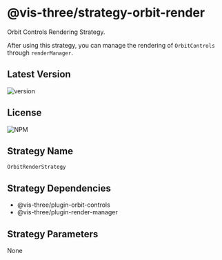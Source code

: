 # @vis-three/strategy-orbit-render

Orbit Controls Rendering Strategy.

After using this strategy, you can manage the rendering of `OrbitControls` through `renderManager`.

## Latest Version

<img alt="version" src="https://img.shields.io/npm/v/@vis-three/strategy-orbit-render">

## License

<img alt="NPM" src="https://img.shields.io/npm/l/@vis-three/strategy-orbit-render?color=blue">

## Strategy Name

`OrbitRenderStrategy`

## Strategy Dependencies

- @vis-three/plugin-orbit-controls
- @vis-three/plugin-render-manager

## Strategy Parameters

None
